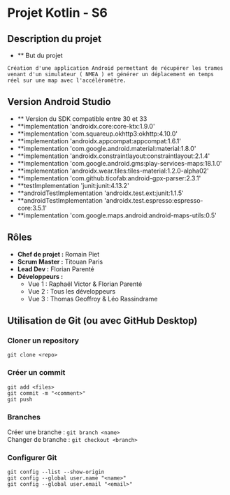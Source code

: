 # Projet Kotlin - S6

## Description du projet
 - ** But du projet

`Création d'une application Android permettant de récupérer les trames venant d'un simulateur ( NMEA ) et générer un déplacement en temps réel sur une map avec l'accéléromètre.`

## Version Android Studio
 - ** Version du SDK compatible entre 30 et 33
 - **implementation 'androidx.core:core-ktx:1.9.0'
 - **implementation 'com.squareup.okhttp3:okhttp:4.10.0'
 - **implementation 'androidx.appcompat:appcompat:1.6.1'
 - **implementation 'com.google.android.material:material:1.8.0'
 - **implementation 'androidx.constraintlayout:constraintlayout:2.1.4'
 - **implementation 'com.google.android.gms:play-services-maps:18.1.0'
 - **implementation 'androidx.wear.tiles:tiles-material:1.2.0-alpha02'
 - **implementation 'com.github.ticofab:android-gpx-parser:2.3.1'
 - **testImplementation 'junit:junit:4.13.2'
 - **androidTestImplementation 'androidx.test.ext:junit:1.1.5'
 - **androidTestImplementation 'androidx.test.espresso:espresso-core:3.5.1'
 - **implementation 'com.google.maps.android:android-maps-utils:0.5'

## Rôles
- **Chef de projet :** Romain Piet
- **Scrum Master :** Titouan Paris
- **Lead Dev :** Florian Parenté
- **Développeurs :**
    - Vue 1 : Raphaël Victor & Florian Parenté
    - Vue 2 : Tous les développeurs
    - Vue 3 : Thomas Geoffroy & Léo Rassindrame


## Utilisation de Git (ou avec GitHub Desktop)

### Cloner un repository
`git clone <repo>`

### Créer un commit
`git add <files>`\
`git commit -m "<comment>"`\
`git push`

### Branches
Créer une branche : `git branch <name>`\
Changer de branche : `git checkout <branch>`

### Configurer Git
```
git config --list --show-origin
git config --global user.name "<name>"
git config --global user.email "<email>"
```
